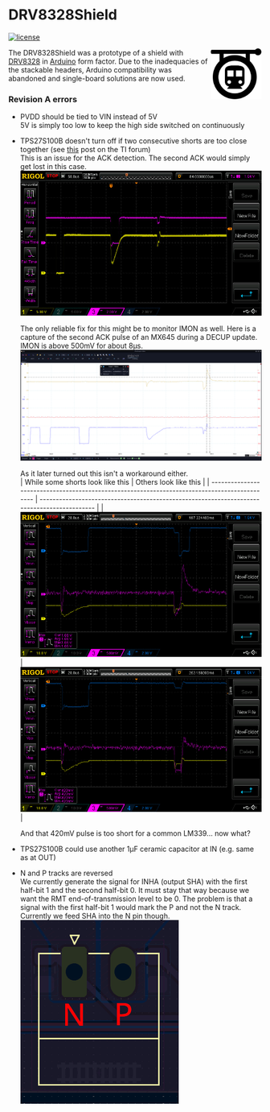 # DRV8328Shield

[![license](https://img.shields.io/github/license/OpenRemise/DRV8328Shield)](https://github.com/OpenRemise/DRV8328Shield/raw/master/LICENSE)

<a href="https://openremise.at">
<picture>
  <source media="(prefers-color-scheme: dark)" srcset="https://github.com/OpenRemise/.github/raw/master/data/icons/icon_dark.svg">
  <img src="https://github.com/OpenRemise/.github/raw/master/data/icons/icon_light.svg" width="20%" align="right">
</picture>
</a>

The DRV8328Shield was a prototype of a shield with [DRV8328](https://www.ti.com/product/DRV8328) in [Arduino](https://www.arduino.cc/) form factor. Due to the inadequacies of the stackable headers, Arduino compatibility was abandoned and single-board solutions are now used.

### Revision A errors
- PVDD should be tied to VIN instead of 5V  
  5V is simply too low to keep the high side switched on continuously

- TPS27S100B doesn't turn off if two consecutive shorts are too close together (see [this](https://e2e.ti.com/support/power-management-group/power-management/f/power-management-forum/1402669/tps27s100-two-consecutive-shorts-second-one-not-recognized) post on the TI forum)  
  This is an issue for the ACK detection. The second ACK would simply get lost in this case.  
  ![tps27s100b](data/images/tps27s100b.jpg)  

  The only reliable fix for this might be to monitor IMON as well. Here is a capture of the second ACK pulse of an MX645 during a DECUP update. IMON is above 500mV for about 8µs.
  ![decup_mx645_second_short_imon](data/images/decup_mx645_second_short_imon.png)  

  As it later turned out this isn't a workaround either.  
  | While some shorts look like this                                                              | Others look like this                                                                       |
  | --------------------------------------------------------------------------------------------- | ------------------------------------------------------------------------------------------- |
  | ![decup_mx645_second_short_imon_1060mV](data/images/decup_mx645_second_short_imon_1060mV.png) | ![decup_mx645_second_short_imon_420mV](data/images/decup_mx645_second_short_imon_420mV.png) |

  And that 420mV pulse is too short for a common LM339... now what?

- TPS27S100B could use another 1µF ceramic capacitor at IN (e.g. same as at OUT)

- N and P tracks are reversed  
  We currently generate the signal for INHA (output SHA) with the first half-bit 1 and the second half-bit 0. It must stay that way because we want the RMT end-of-transmission level to be 0. The problem is that a signal with the first half-bit 1 would mark the P and not the N track. Currently we feed SHA into the N pin though.  
  ![track](data/images/track_connector.png)  